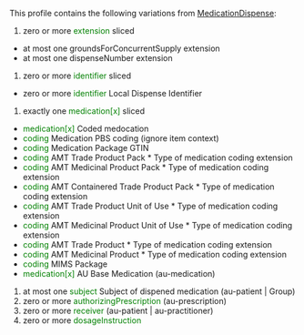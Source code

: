 This profile contains the following variations from [MedicationDispense](http://hl7.org/fhir/STU3/MedicationDispense):

1. zero or more <span style='color:green'> extension </span>  sliced
- at most one groundsForConcurrentSupply extension
- at most one dispenseNumber extension
1. zero or more <span style='color:green'> identifier </span>  sliced
* zero or more <span style='color:green'> identifier </span> Local Dispense Identifier
1. exactly one <span style='color:green'> medication[x] </span>  sliced
  *  <span style='color:green'> medication[x] </span> Coded medocation
  *  <span style='color:green'> coding </span> Medication PBS coding (ignore item context)
  *  <span style='color:green'> coding </span> Medication Package GTIN
  *  <span style='color:green'> coding </span> AMT Trade Product Pack
    *  Type of medication coding extension
  *  <span style='color:green'> coding </span> AMT Medicinal Product Pack
    *  Type of medication coding extension
  *  <span style='color:green'> coding </span> AMT Containered Trade Product Pack
    *  Type of medication coding extension
  *  <span style='color:green'> coding </span> AMT Trade Product Unit of Use
    *  Type of medication coding extension 
  *  <span style='color:green'> coding </span> AMT Medicinal Product Unit of Use
    *  Type of medication coding extension 
  *  <span style='color:green'> coding </span> AMT Trade Product
    *  Type of medication coding extension
  *  <span style='color:green'> coding </span> AMT Medicinal Product
    *  Type of medication coding extension 
  *  <span style='color:green'> coding </span> MIMS Package
  *  <span style='color:green'> medication[x] </span> AU Base Medication (au-medication)
1. at most one <span style='color:green'> subject </span> Subject of dispened medication (au-patient \| Group)
1. zero or more <span style='color:green'> authorizingPrescription </span>  (au-prescription)
1. zero or more <span style='color:green'> receiver </span>  (au-patient \| au-practitioner)
1. zero or more <span style='color:green'> dosageInstruction </span> 